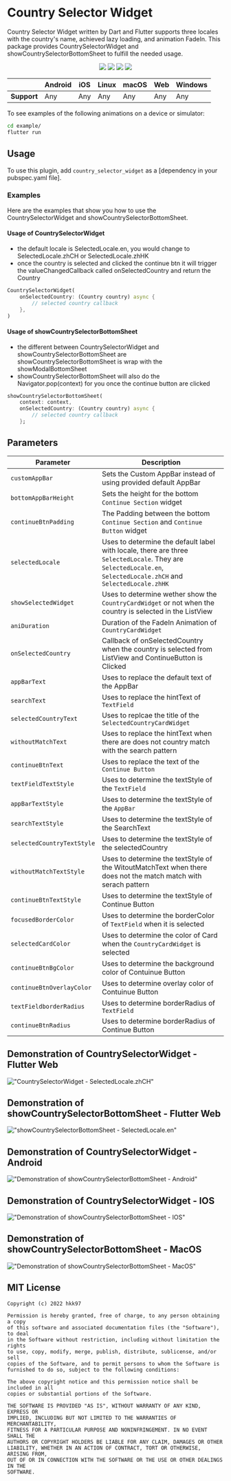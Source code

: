 # Country Selector Widget

Country Selector Widget written by Dart and Flutter supports three locales with the country's name, achieved lazy loading, and animation FadeIn. This package provides CountrySelectorWidget and showCountrySelectorBottomSheet to fulfill the needed usage.

<p align="center">
     <a href="https://github.com/flutter/flutter/tree/3.3.8" alt="Flutter">
        <img src="https://img.shields.io/badge/Flutter-v3.3.8 (stable)-4BC51D.svg?style=flat" /></a>
     <a alt="Dart">
        <img src="https://img.shields.io/badge/Dart-v2.18.4 (stable)-4BC51D.svg?style=flat" /></a>
     <a alt="DevTools">
        <img src="https://img.shields.io/badge/DevTools-v2.15.0 (stable)-4BC51D.svg?style=flat" /></a>
     <a alt="VS Code">
        <img src="https://img.shields.io/badge/VS Code-v1.68.1-4BC51D.svg?style=flat" /></a>
</p>

|             | Android | iOS  | Linux | macOS  | Web | Windows     |
|-------------|---------|------|-------|--------|-----|-------------|
| **Support** | Any | Any | Any   | Any | Any | Any         |

To see examples of the following animations on a device or simulator:

```bash
cd example/
flutter run
```

## Usage

To use this plugin, add `country_selector_widget` as a [dependency in your pubspec.yaml file].

### Examples

Here are the examples that show you how to use the CountrySelectorWidget and showCountrySelectorBottomSheet.

#### Usage of CountrySelectorWidget

- the default locale is SelectedLocale.en, you would change to SelectedLocale.zhCH or SelectedLocale.zhHK
- once the country is selected and clicked the continue btn it will trigger the valueChangedCallback called onSelectedCountry and return the Country

```dart
CountrySelectorWidget(
    onSelectedCountry: (Country country) async {
        // selected country callback 
    },
)
```

#### Usage of showCountrySelectorBottomSheet

- the different between CountrySelectorWidget and showCountrySelectorBottomSheet are showCountrySelectorBottomSheet is wrap with the showModalBottomSheet
- showCountrySelectorBottomSheet will also do the Navigator.pop(context) for you once the continue button are clicked

```dart
showCountrySelectorBottomSheet(
    context: context,
    onSelectedCountry: (Country country) async {
        // selected country callback 
    };
```

## Parameters

| Parameter | Description |
|---|---|
| `customAppBar` | Sets the Custom AppBar instead of using provided default AppBar  |
| `bottomAppBarHeight` | Sets the height for the bottom `Continue Section` widget |
| `continueBtnPadding` | The Padding between the bottom `Continue Section` and `Continue Button` widget |
| `selectedLocale` | Uses to determine the default label with locale, there are three `SelectedLocale`. They are `SelectedLocale.en`, `SelectedLocale.zhCH` and `SelectedLocale.zhHK` |
| `showSelectedWidget` | Uses to determine wether show the `CountryCardWidget` or not when the country is selected in the ListView |
| `aniDuration` | Duration of the FadeIn Animation of `CountryCardWidget` |
| `onSelectedCountry` | Callback of onSelectedCountry when the country is selected from ListView and ContinueButton is Clicked |
| `appBarText` | Uses to replace the default text of the AppBar |
| `searchText` | Uses to replace the hintText of `TextField` |
| `selectedCountryText` | Uses to replcae the title of the `SelectedCountryCardWidget` |
| `withoutMatchText` |  Uses to replace the hintText when there are does not country match with the search pattern |
| `continueBtnText` | Uses to replace the text of the `Continue Button` |
| `textFieldTextStyle` | Uses to determine the textStyle of the `TextField` |
| `appBarTextStyle` | Uses to determine the textStyle of the `AppBar` |
| `searchTextStyle` | Uses to determine the textStyle of the SearchText |
| `selectedCountryTextStyle` | Uses to determine the textStyle of the selectedCountry |
| `withoutMatchTextStyle` | Uses to determine the textStyle of the WitoutMatchText when there does not the match match with serach pattern |
| `continueBtnTextStyle` | Uses to determine the textStyle of Continue Button |
| `focusedBorderColor` | Uses to determine the borderColor of `TextField` when it is selected |
| `selectedCardColor` | Uses to determine the color of Card when the `CountryCardWidget` is selected |
| `continueBtnBgColor` | Uses to determine the background color of Contuinue Button |
| `continueBtnOverlayColor` | Uses to determine overlay color of Contuinue Button |
| `textFieldborderRadius` | Uses to determine borderRadius of `TextField` |
| `continueBtnRadius` | Uses to determine borderRadius of Continue Button |

## Demonstration of CountrySelectorWidget - Flutter Web

!["CountrySelectorWidget - SelectedLocale.zhCH"](https://github.com/hkk97/country_selector_widget/blob/master/example/demo_gifs/countrySelectorWidget_demo.gif?raw=true)

## Demonstration of showCountrySelectorBottomSheet - Flutter Web

!["showCountrySelectorBottomSheet - SelectedLocale.en"](https://github.com/hkk97/country_selector_widget/blob/master/example/demo_gifs/showCountrySelectorBottomSheet.gif?raw=true)

## Demonstration of CountrySelectorWidget - Android

!["Demonstration of showCountrySelectorBottomSheet - Android"](example/demo_gifs/android_demo.gif)

## Demonstration of CountrySelectorWidget - IOS

!["Demonstration of showCountrySelectorBottomSheet - IOS"](example/demo_gifs/ios_demo.gif)

## Demonstration of showCountrySelectorBottomSheet - MacOS

!["Demonstration of showCountrySelectorBottomSheet - MacOS"](example/demo_gifs/mac_os_demo.gif)

## MIT License

```
Copyright (c) 2022 hkk97

Permission is hereby granted, free of charge, to any person obtaining a copy
of this software and associated documentation files (the "Software"), to deal
in the Software without restriction, including without limitation the rights
to use, copy, modify, merge, publish, distribute, sublicense, and/or sell
copies of the Software, and to permit persons to whom the Software is
furnished to do so, subject to the following conditions:

The above copyright notice and this permission notice shall be included in all
copies or substantial portions of the Software.

THE SOFTWARE IS PROVIDED "AS IS", WITHOUT WARRANTY OF ANY KIND, EXPRESS OR
IMPLIED, INCLUDING BUT NOT LIMITED TO THE WARRANTIES OF MERCHANTABILITY,
FITNESS FOR A PARTICULAR PURPOSE AND NONINFRINGEMENT. IN NO EVENT SHALL THE
AUTHORS OR COPYRIGHT HOLDERS BE LIABLE FOR ANY CLAIM, DAMAGES OR OTHER
LIABILITY, WHETHER IN AN ACTION OF CONTRACT, TORT OR OTHERWISE, ARISING FROM,
OUT OF OR IN CONNECTION WITH THE SOFTWARE OR THE USE OR OTHER DEALINGS IN THE
SOFTWARE.
```
